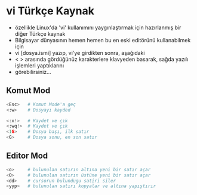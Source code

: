 # vi Türkçe Kaynak
* özellikle Linux'da 'vi' kullanımını yaygınlaştırmak için hazırlanmış bir diğer Türkçe kaynak
* Bilgisayar dünyasının hemen hemen bu en eski editörünü kullanabilmek için
* vi [dosya.ismi] yazıp, vi'ye girdikten sonra, aşağıdaki
* <  > arasında gördüğünüz karakterlere klavyeden basarak, sağda yazılı işlemleri yaptıklarını
* görebilirsiniz...

Komut Mod
---------
```python
<Esc>   # Komut Mode'a geç
<:w>    # Dosyayı kayded

<:x!>   # Kaydet ve çık
<:wq!>  # Kaydet ve çık 
<1G>    # Dosya başı, ilk satır
<G>     # Dosya sonu, en son satır
```

Editor Mod
----------
```python
<o>     # bulunulan satırın altına yeni bir satır açar
<O>     # bulunulan satırın üstüne yeni bir satır açar
<dd>    # cursorun bulundugu satiri siler
<yyp>   # bulunulan satırı kopyalar ve altına yapıştırır
```


